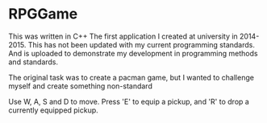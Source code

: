 # RPGGame
This was written in C++
The first application I created at university in 2014-2015.
This has not been updated with my current programming standards. And is uploaded to demonstrate my development in programming methods and standards.

The original task was to create a pacman game, but I wanted to challenge myself and create something non-standard

Use W, A, S and D to move. Press 'E' to equip a pickup, and 'R' to drop a currently equipped pickup.
